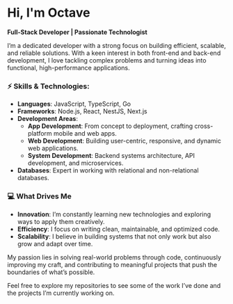 
# Hi, I'm Octave

**Full-Stack Developer | Passionate Technologist**

I’m a dedicated developer with a strong focus on building efficient, scalable, and reliable solutions. With a keen interest in both front-end and back-end development, I love tackling complex problems and turning ideas into functional, high-performance applications.

### ⚡ Skills & Technologies:

- **Languages**: JavaScript, TypeScript, Go
- **Frameworks**: Node.js, React, NestJS, Next.js
- **Development Areas**:
  - **App Development**: From concept to deployment, crafting cross-platform mobile and web apps.
  - **Web Development**: Building user-centric, responsive, and dynamic web applications.
  - **System Development**: Backend systems architecture, API development, and microservices.
- **Databases**: Expert in working with relational and non-relational databases.

### 💻 What Drives Me

- **Innovation**: I’m constantly learning new technologies and exploring ways to apply them creatively.
- **Efficiency**: I focus on writing clean, maintainable, and optimized code.
- **Scalability**: I believe in building systems that not only work but also grow and adapt over time.
  
My passion lies in solving real-world problems through code, continuously improving my craft, and contributing to meaningful projects that push the boundaries of what’s possible.

Feel free to explore my repositories to see some of the work I’ve done and the projects I’m currently working on.
